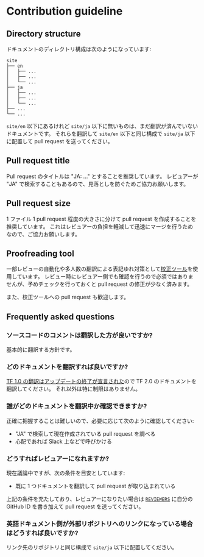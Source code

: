 # Contribution guideline

## Directory structure

ドキュメントのディレクトリ構成は次のようになっています:

```
site
├── en
│   ├── ...
│   ├── ...
│   └── ...
├── ja
│   ├── ...
│   ├── ...
│   └── ...
├── ...
└── ...
```

`site/en` 以下にあるけれど `site/ja` 以下に無いものは、まだ翻訳が済んでいないドキュメントです。
それらを翻訳して `site/en` 以下と同じ構成で `site/ja` 以下に配置して pull request を送ってください。

## Pull request title

Pull request のタイトルは "JA: ..." とすることを推奨しています。
レビュアーが "JA" で検索することもあるので、見落としを防ぐためご協力お願いします。

## Pull request size

1 ファイル 1 pull request 程度の大きさに分けて pull request を作成することを推奨しています。
これはレビュアーの負担を軽減して迅速にマージを行うためなので、ご協力お願いします。

## Proofreading tool

一部レビューの自動化や多人数の翻訳による表記ゆれ対策として[校正ツール](https://github.com/tfug/proofreading)を使用しています。
レビュー時にレビュアー側でも確認を行うので必須ではありませんが、予めチェックを行っておくと pull request の修正が少なく済みます。

また、校正ツールへの pull request も歓迎します。

## Frequently asked questions

### ソースコードのコメントは翻訳した方が良いですか?

基本的に翻訳する方針です。

### どのドキュメントを翻訳すれば良いですか?

[TF 1.0 の翻訳はアップデートの終了が宣言された](https://groups.google.com/a/tensorflow.org/forum/#!msg/docs/vO0gQnEXcSM/YK_ybv7tBQAJ)ので TF 2.0 のドキュメントを翻訳してください。
それ以外は特に制限はありません。

### 誰がどのドキュメントを翻訳中か確認できますか?

正確に把握することは難しいので、必要に応じて次のように確認してください:

* "JA" で検索して現在作成されている pull request を調べる
* 心配であれば Slack 上などで呼びかける

### どうすればレビュアーになれますか?

現在議論中ですが、次の条件を目安としています:

* 既に 1 つドキュメントを翻訳して pull request が取り込まれている

上記の条件を充たしており、レビュアーになりたい場合は [`REVIEWERS`](https://github.com/tensorflow/docs-l10n/blob/master/site/ja/REVIEWERS) に自分の GitHub ID を書き加えて pull request を送ってください。

### 英語ドキュメント側が外部リポジトリへのリンクになっている場合はどうすれば良いですか?

リンク先のリポジトリと同じ構成で `site/ja` 以下に配置してください。
